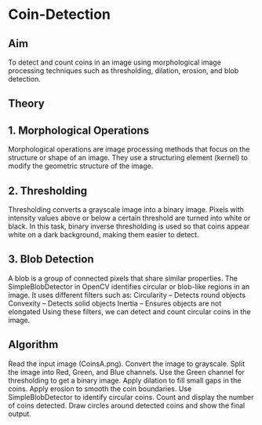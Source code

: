 # Coin-Detection

## Aim
To detect and count coins in an image using morphological image processing techniques such as thresholding, dilation, erosion, and blob detection.

## Theory

## 1. Morphological Operations
Morphological operations are image processing methods that focus on the structure or shape of an image. They use a structuring element (kernel) to modify the geometric structure of the image.

## 2. Thresholding
Thresholding converts a grayscale image into a binary image.
Pixels with intensity values above or below a certain threshold are turned into white or black.
In this task, binary inverse thresholding is used so that coins appear white on a dark background, making them easier to detect.

## 3. Blob Detection
A blob is a group of connected pixels that share similar properties.
The SimpleBlobDetector in OpenCV identifies circular or blob-like regions in an image.
It uses different filters such as:
Circularity – Detects round objects
Convexity – Detects solid objects
Inertia – Ensures objects are not elongated
Using these filters, we can detect and count circular coins in the image.

## Algorithm
Read the input image (CoinsA.png).
Convert the image to grayscale.
Split the image into Red, Green, and Blue channels.
Use the Green channel for thresholding to get a binary image.
Apply dilation to fill small gaps in the coins.
Apply erosion to smooth the coin boundaries.
Use SimpleBlobDetector to identify circular coins.
Count and display the number of coins detected.
Draw circles around detected coins and show the final output.
